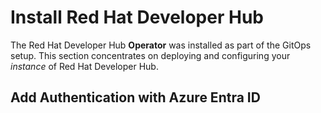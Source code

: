# Install Red Hat Developer Hub

The Red Hat Developer Hub **Operator** was installed as part of the GitOps setup.  This section concentrates on deploying and configuring your *instance* of Red Hat Developer Hub.

## Add Authentication with Azure Entra ID
